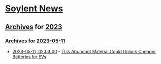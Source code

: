 # [Soylent News](../../../README.md)

## [Archives](../../index.md) for [2023](../index.md)

### [Archives](../../index.md) for [2023-05-11](index.md)

* [2023-05-11, 02:03:00](https://soylentnews.org/article.pl?sid=23/05/10/0442231&from=rss) - [This Abundant Material Could Unlock Cheaper Batteries for EVs](https://soylentnews.org/article.pl?sid=23/05/10/0442231&from=rss)
